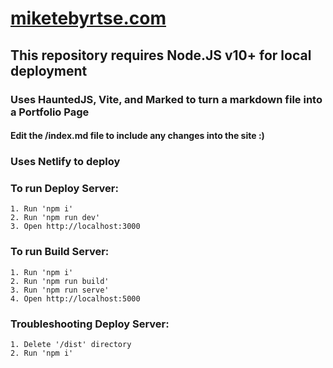 # [miketebyrtse.com](https://miketebyrtse.com)

## This repository requires Node.JS v10+ for local deployment

### Uses HauntedJS, Vite, and Marked to turn a markdown file into a Portfolio Page

#### Edit the /index.md file to include any changes into the site :)

### Uses Netlify to deploy
### To run Deploy Server:

    1. Run 'npm i'
    2. Run 'npm run dev'
    3. Open http://localhost:3000

### To run Build Server:

    1. Run 'npm i'
    2. Run 'npm run build'
    3. Run 'npm run serve'
    4. Open http://localhost:5000

### Troubleshooting Deploy Server:

    1. Delete '/dist' directory
    2. Run 'npm i'
